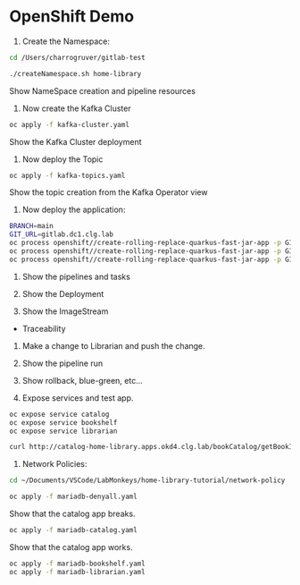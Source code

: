 # OpenShift Demo

1. Create the Namespace:

```bash
cd /Users/charrogruver/gitlab-test

./createNamespace.sh home-library
```

Show NameSpace creation and pipeline resources

1. Now create the Kafka Cluster

```bash
oc apply -f kafka-cluster.yaml
```

Show the Kafka Cluster deployment

1. Now deploy the Topic

```bash
oc apply -f kafka-topics.yaml
```

Show the topic creation from the Kafka Operator view

1. Now deploy the application:

```bash
BRANCH=main
GIT_URL=gitlab.dc1.clg.lab
oc process openshift//create-rolling-replace-quarkus-fast-jar-app -p GIT_REPOSITORY=git@${GIT_URL}:cgruver/catalog.git -p GIT_BRANCH=${BRANCH} | oc apply -n home-library -f -
oc process openshift//create-rolling-replace-quarkus-fast-jar-app -p GIT_REPOSITORY=git@${GIT_URL}:cgruver/bookshelf.git -p GIT_BRANCH=${BRANCH} | oc apply -n home-library -f -
oc process openshift//create-rolling-replace-quarkus-fast-jar-app -p GIT_REPOSITORY=git@${GIT_URL}:cgruver/librarian.git -p GIT_BRANCH=${BRANCH} | oc apply -n home-library -f -
```

1. Show the pipelines and tasks

1. Show the Deployment

1. Show the ImageStream

* Traceability

1. Make a change to Librarian and push the change.

1. Show the pipeline run

1. Show rollback, blue-green, etc...

1. Expose services and test app.

```bash
oc expose service catalog
oc expose service bookshelf
oc expose service librarian

curl http://catalog-home-library.apps.okd4.clg.lab/bookCatalog/getBookInfo/9780062225740 | jq
```

1. Network Policies:

```bash
cd ~/Documents/VSCode/LabMonkeys/home-library-tutorial/network-policy

oc apply -f mariadb-denyall.yaml
```

Show that the catalog app breaks.

```bash
oc apply -f mariadb-catalog.yaml
```

Show that the catalog app works.

```bash
oc apply -f mariadb-bookshelf.yaml
oc apply -f mariadb-librarian.yaml
```